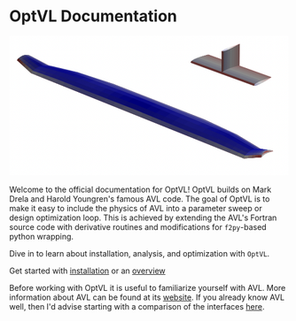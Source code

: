 # OptVL Documentation

![aircraft iso cp](figures/aircraft_cp_iso.png)

Welcome to the official documentation for OptVL!
OptVL builds on Mark Drela and Harold Youngren's famous AVL code.
The goal of OptVL is to make it easy to include the physics of AVL into a parameter sweep or design optimization loop.
This is achieved by extending the AVL's Fortran source code with derivative routines and modifications for `f2py`-based python wrapping.
<!-- The Python wrapper provides users with access to more data than available through AVL's traditional file output. -->
Dive in to learn about installation, analysis, and optimization with `OptVL`.

Get started with [installation](installation.md) or an [overview](overview.md)

Before working with OptVL it is useful to familiarize yourself with AVL.
More information about AVL can be found at its [website](https://web.mit.edu/drela/Public/web/avl/). 
If you already know AVL well, then I'd advise starting with a comparison of the interfaces [here](optvl_api.md).
